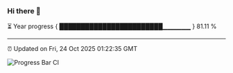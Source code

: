 ### Hi there 👋

⏳ Year progress { ████████████████████████▁▁▁▁▁▁ } 81.11 %

---

⏰ Updated on Fri, 24 Oct 2025 01:22:35 GMT

![Progress Bar CI](https://github.com/liununu/liununu/workflows/Progress%20Bar%20CI/badge.svg)
